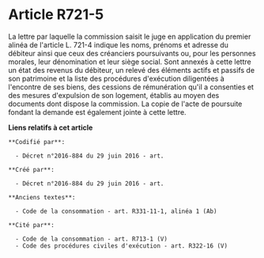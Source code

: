 # Article R721-5

La lettre par laquelle la commission saisit le juge en application du premier alinéa de l'article L. 721-4 indique les noms,
prénoms et adresse du débiteur ainsi que ceux des créanciers poursuivants ou, pour les personnes morales, leur dénomination
et leur siège social. Sont annexés à cette lettre un état des revenus du débiteur, un relevé des éléments actifs et passifs
de son patrimoine et la liste des procédures d'exécution diligentées à l'encontre de ses biens, des cessions de rémunération
qu'il a consenties et des mesures d'expulsion de son logement, établis au moyen des documents dont dispose la commission. La
copie de l'acte de poursuite fondant la demande est également jointe à cette lettre.

**Liens relatifs à cet article**

	**Codifié par**:

	  - Décret n°2016-884 du 29 juin 2016 - art.

	**Créé par**:

	  - Décret n°2016-884 du 29 juin 2016 - art.

	**Anciens textes**:

	  - Code de la consommation - art. R331-11-1, alinéa 1 (Ab)

	**Cité par**:

	  - Code de la consommation - art. R713-1 (V)
	  - Code des procédures civiles d'exécution - art. R322-16 (V)
